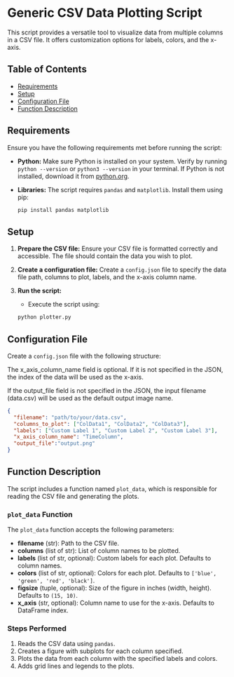 # Generic CSV Data Plotting Script

This script provides a versatile tool to visualize data from multiple columns in a CSV file. It offers customization options for labels, colors, and the x-axis.

## Table of Contents

- [Requirements](#requirements)
- [Setup](#setup)
- [Configuration File](#configuration-file)
- [Function Description](#function-description)

## Requirements

Ensure you have the following requirements met before running the script:

- **Python:** Make sure Python is installed on your system. Verify by running `python --version` or `python3 --version` in your terminal. If Python is not installed, download it from [python.org](https://www.python.org/downloads/).

- **Libraries:** The script requires `pandas` and `matplotlib`. Install them using pip:

    ```bash
    pip install pandas matplotlib
    ```

## Setup

1. **Prepare the CSV file:** Ensure your CSV file is formatted correctly and accessible. The file should contain the data you wish to plot.

2. **Create a configuration file:** Create a `config.json` file to specify the data file path, columns to plot, labels, and the x-axis column name.

3. **Run the script:**
   - Execute the script using:

    ```bash
    python plotter.py
    ```

## Configuration File

Create a `config.json` file with the following structure:

The x_axis_column_name field is optional. If it is not specified in the JSON, the index of the data will be used as the x-axis.

If the output_file field is not specified in the JSON, the input filename (data.csv) will be used as the default output image name.
```json
{
  "filename": "path/to/your/data.csv",
  "columns_to_plot": ["ColData1", "ColData2", "ColData3"],
  "labels": ["Custom Label 1", "Custom Label 2", "Custom Label 3"],
  "x_axis_column_name": "TimeColumn",
  "output_file":"output.png"
}
```

## Function Description

The script includes a function named `plot_data`, which is responsible for reading the CSV file and generating the plots.

### `plot_data` Function

The `plot_data` function accepts the following parameters:

- **filename** (str): Path to the CSV file.
- **columns** (list of str): List of column names to be plotted.
- **labels** (list of str, optional): Custom labels for each plot. Defaults to column names.
- **colors** (list of str, optional): Colors for each plot. Defaults to `['blue', 'green', 'red', 'black']`.
- **figsize** (tuple, optional): Size of the figure in inches (width, height). Defaults to `(15, 10)`.
- **x_axis** (str, optional): Column name to use for the x-axis. Defaults to DataFrame index.

### Steps Performed

1. Reads the CSV data using `pandas`.
2. Creates a figure with subplots for each column specified.
3. Plots the data from each column with the specified labels and colors.
4. Adds grid lines and legends to the plots.
